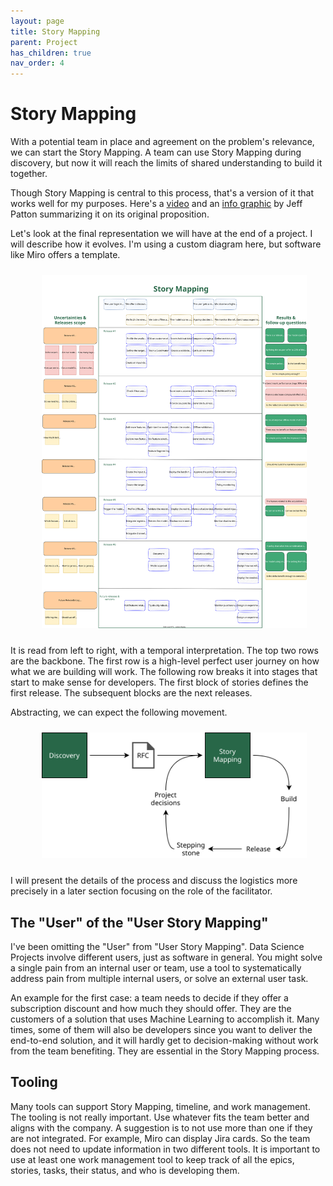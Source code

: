 ```yaml
---
layout: page
title: Story Mapping
parent: Project
has_children: true
nav_order: 4
---
```


# Story Mapping

With a potential team in place and agreement on the problem's relevance, we can start the Story Mapping. A team can use Story Mapping during discovery, but now it will reach the limits of shared understanding to build it together.

Though Story Mapping is central to this process, that's a version of it that works well for my purposes. Here's a [video](https://www.youtube.com/watch?v=a--xbF_WGyM) and an [info graphic](http://www.jpattonassociates.com/wp-content/uploads/2015/03/story_mapping.pdf) by Jeff Patton summarizing it on its original proposition.

Let's look at the final representation we will have at the end of a project. I will describe how it evolves. I'm using a custom diagram here, but software like Miro offers a template.

<div align="center">
<figure>
	<a href="../../images/project/full-story.svg" name="Full story">
		<img  style="width:650px;margin:10px" src="../../images/project/full-story.svg"/>
	</a>
		<!-- <figcaption>Putting together the many common terms for these two stages</figcaption> -->
</figure>
</div>

It is read from left to right, with a temporal interpretation. The top two rows are the backbone. The first row is a high-level perfect user journey on how what we are building will work. The following row breaks it into stages that start to make sense for developers. The first block of stories defines the first release. The subsequent blocks are the next releases.

Abstracting, we can expect the following movement.

<div align="center">
<figure>
	<a href="../../images/project/high-level-mapping-building-flow.svg" name="Full story">
		<img  style="width:650px;margin:10px" src="../../images/project/high-level-mapping-building-flow.svg"/>
	</a>
		<!-- <figcaption>Putting together the many common terms for these two stages</figcaption> -->
</figure>
</div>

I will present the details of the process and discuss the logistics more precisely in a later section focusing on the role of the facilitator.

## The "User" of the "User Story Mapping"
I've been omitting the "User" from "User Story Mapping". Data Science Projects involve different users, just as software in general. You might solve a single pain from an internal user or team, use a tool to systematically address pain from multiple internal users, or solve an external user task.

An example for the first case: a team needs to decide if they offer a subscription discount and how much they should offer. They are the customers of a solution that uses Machine Learning to accomplish it. Many times, some of them will also be developers since you want to deliver the end-to-end solution, and it will hardly get to decision-making without work from the team benefiting. They are essential in the Story Mapping process.

## Tooling

Many tools can support Story Mapping, timeline, and work management. The tooling is not really important. Use whatever fits the team better and aligns with the company. A suggestion is to not use more than one if they are not integrated. For example, Miro can display Jira cards. So the team does not need to update information in two different tools. It is important to use at least one work management tool to keep track of all the epics, stories, tasks, their status, and who is developing them.
